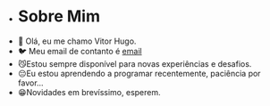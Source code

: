 - # Sobre Mim
- 👋 Olá, eu me chamo Vitor Hugo.
- 🐦 Meu email de contanto é [email](vitor.carvalho.silva@escola.pr.gov.br)
- 😼Estou sempre disponível para novas experiências e desafios.
- 😔Eu estou aprendendo a programar recentemente, paciência por favor...
- 😁Novidades em brevíssimo, esperem.
